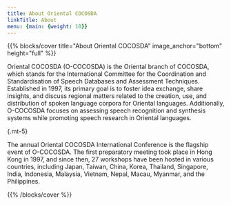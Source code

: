 ```yaml
---
title: About Oriental COCOSDA
linkTitle: About
menu: {main: {weight: 10}}
---
```


{{% blocks/cover title="About Oriental COCOSDA" image_anchor="bottom" height="full" %}}

Oriental COCOSDA (O-COCOSDA) is the Oriental branch of COCOSDA, which stands for the International Committee for the Coordination and Standardisation of Speech Databases and Assessment Techniques. Established in 1997, its primary goal is to foster idea exchange, share insights, and discuss regional matters related to the creation, use, and distribution of spoken language corpora for Oriental languages. Additionally, O-COCOSDA focuses on assessing speech recognition and synthesis systems while promoting speech research in Oriental languages.

{.mt-5}

The annual Oriental COCOSDA International Conference is the flagship event of O-COCOSDA.
The first preparatory meeting took place in Hong Kong in 1997, and since then, 27 workshops have been hosted in various countries, including Japan, Taiwan, China, Korea, Thailand, Singapore, India, Indonesia, Malaysia, Vietnam, Nepal, Macau, Myanmar, and the Philippines. 

{{% /blocks/cover %}}

<!-- {{% blocks/lead %}}

The annual Oriental COCOSDA International Conference is the flagship event of O-COCOSDA.
The first preparatory meeting took place in Hong Kong in 1997, and since then, 27 workshops have been hosted in various countries, including Japan, Taiwan, China, Korea, Thailand, Singapore, India, Indonesia, Malaysia, Vietnam, Nepal, Macau, Myanmar, and the Philippines. 

{{% /blocks/lead %}}

{{% blocks/section %}}

# This is another section
{.text-center}

{{% /blocks/section %}}

{{% blocks/section %}}

# This is another section
{.text-center}

{{% /blocks/section %}} -->